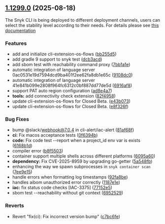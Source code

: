 ## [1.1299.0](https://github.com/snyk/snyk/compare/v1.1298.2...v1.1299.0) (2025-08-18)

The Snyk CLI is being deployed to different deployment channels, users can select the stability level according to their needs. For details please see [this documentation](https://docs.snyk.io/snyk-cli/releases-and-channels-for-the-snyk-cli)

### Features

* add and initialize cli-extension-os-flows ([bb255d5](https://github.com/snyk/snyk/commit/bb255d58cc8feccb37598b075bb0c5213cc4ea35))
* add gradle 9 support to snyk test ([dcb3acd](https://github.com/snyk/snyk/commit/dcb3acde15c8104dc74d69353bc007702584bf39))
* add sbom test with reachability command proxy ([7bb1a1e](https://github.com/snyk/snyk/commit/7bb1a1e112bb8eaeb46713e5948c1adea9a1e8d8))
* automatic integration of language server 0ac0531e19d7594dcd9ba401f2ee62fa8db1e65c ([9108dc0](https://github.com/snyk/snyk/commit/9108dc042010842869c2f24b6b7371d117915418))
* automatic integration of language server 41e841b099e2808f964fc6312c0bf887dd77de5d ([6916af8](https://github.com/snyk/snyk/commit/6916af848ea3dc3e79d7e7e9f07089461e6f5ebf))
* support PAT auto region configuration ([ad8e4a7](https://github.com/snyk/snyk/commit/ad8e4a7ab979b0638bd9637bc7c4c7abff394cb4))
* **tools:** add connectivity check extension ([82f4958](https://github.com/snyk/snyk/commit/82f49587aa0c4f89b03e8a4c0486407b761c26f8))
* update cli-extension-os-flows for Closed Beta. ([e43b073](https://github.com/snyk/snyk/commit/e43b073762ba9e6f9639fc8d424ee3cab2820a64))
* update cli-extension-os-flows for Closed Beta. ([e8f326f](https://github.com/snyk/snyk/commit/e8f326f76ab94767f6efcc7c39ba0a3195b38f87))


### Bug Fixes

* bump @slack/webhook@7.0.4 in cli-alert/iac-alert ([81af68f](https://github.com/snyk/snyk/commit/81af68f023294e4c60010088d5abad9456a2d725))
* **ci:** Fix macos acceptance tests ([0f6394b](https://github.com/snyk/snyk/commit/0f6394b6004b5af25cc511c6add5470a58a44a38))
* **code:** Fix code test --report when a project_id env var is exists ([6168b1d](https://github.com/snyk/snyk/commit/6168b1dfdb5c06685871a207a2fb5b476b510f41))
* compiler error ([b8f5503](https://github.com/snyk/snyk/commit/b8f55033485043ef4932094c11f38c6565cc6e7c))
* container support multiple shells across different platforms ([6095a60](https://github.com/snyk/snyk/commit/6095a60762687312f749bf5209e15604483be157))
* **dependency:** Fix CVE-2025-8959 by upgrading go-getter ([5a548fb](https://github.com/snyk/snyk/commit/5a548fbb5cad25b97916645b5df59e28b017eb31))
* enhancing the way we spawn subprocesses in `snyk container scan` ([7ee9e15](https://github.com/snyk/snyk/commit/7ee9e150a418767f36f88e9e3064f73db309571e))
* handle errors when formatting log timestamps ([92fa8be](https://github.com/snyk/snyk/commit/92fa8be2bae46a9d5efe7a3538efe1f9aedc21d1))
* handles aibom unauthorized error correctly ([1187e1e](https://github.com/snyk/snyk/commit/1187e1edc20f68fe21d50ad3bb4ebdc9f465662e))
* **iac:** fix status code checks [IAC-3375] ([77152e5](https://github.com/snyk/snyk/commit/77152e5204e48643a00590c0745a45b8c7760347))
* sbom test --reachability without git context ([6952529](https://github.com/snyk/snyk/commit/6952529bd51545b87856bd08f8d2d0e13ad23a7c))


### Reverts

* Revert "fix(ci): Fix incorrect version bump" ([c7bc6fe](https://github.com/snyk/snyk/commit/c7bc6fedf897cb7a74c0addf2c0b7d2f065d72ee))

